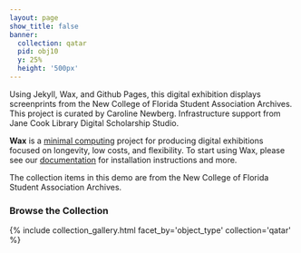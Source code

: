 ```yaml
---
layout: page
show_title: false
banner:
  collection: qatar
  pid: obj10
  y: 25%
  height: '500px'
---
```

Using Jekyll, Wax, and Github Pages, this digital exhibition displays screenprints from the New College of Florida Student Association Archives. This project is curated by Caroline Newberg. Infrastructure support from Jane Cook Library Digital Scholarship Studio.

__Wax__ is a [minimal computing](http://go-dh.github.io/mincomp/) project for producing digital exhibitions focused on longevity, low costs, and flexibility. To start using Wax, please see our [documentation](https://minicomp.github.io/wiki/#/wax/) for installation instructions and more.

The collection items in this demo are from the New College of Florida Student Association Archives.

### Browse the Collection

{% include collection_gallery.html facet_by='object_type' collection='qatar' %}
